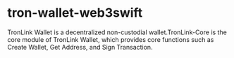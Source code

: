 # tron-wallet-web3swift
TronLink Wallet is a decentralized non-custodial wallet.TronLink-Core is the core module of TronLink Wallet, which provides core functions such as Create Wallet, Get Address, and Sign Transaction.
